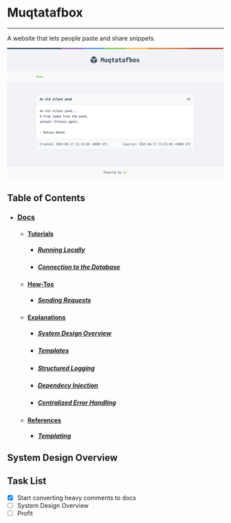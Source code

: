 # Muqtatafbox

---

A website that lets people paste and share snippets.

![alt text](docs/imgs/snippetbox.png)

## Table of Contents

- ### [Docs](docs/)

  - #### [Tutorials](docs/tutorials/)
    - ##### [Running Locally](docs/tutorials/running-locally.md)
    - ##### [Connection to the Database](docs/tutorials/connecting-to-database.md)
  - #### [How-Tos](docs/how-tos/)
    - ##### [Sending Requests](docs/how-tos/sending-requests.md)
  - #### [Explanations](docs/explanations/)
    - ##### [System Design Overview](docs/explanations/system-design-overview.md)
    - ##### [Templates](docs/explanations/templates.md/#templates)
    - ##### [Structured Logging](docs/explanations/dependency-injection.md/#why-structured-logging)
    - ##### [Dependecy Injection](docs/explanations/dependency-injection.md/#dependency-injection)
    - ##### [Centralized Error Handling](docs/explanations/dependency-injection.md/#centralized-error-handling)
  - #### [References](docs/references/)
    - ##### [Templating](docs/references/templating.md)

## System Design Overview

## Task List

- [x] Start converting heavy comments to docs
- [ ] System Design Overview
- [ ] Profit
